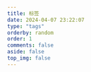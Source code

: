 ```yaml
---
title: 标签
date: 2024-04-07 23:22:07
type: "tags"
orderby: random
order: 1
comments: false
aside: false
top_img: false
---
```

